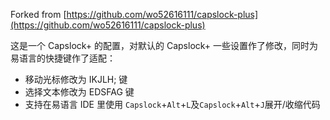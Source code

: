 Forked from [https://github.com/wo52616111/capslock-plus](https://github.com/wo52616111/capslock-plus)

这是一个 Capslock+ 的配置，对默认的 Capslock+ 一些设置作了修改，同时为易语言的快捷键作了适配：

- 移动光标修改为 IKJLH; 键
- 选择文本修改为 EDSFAG 键
- 支持在易语言 IDE 里使用 `Capslock`+`Alt`+`L`及`Capslock`+`Alt`+`J`展开/收缩代码

